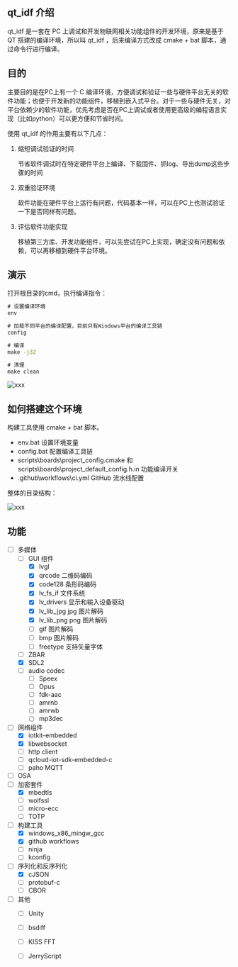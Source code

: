 ## qt_idf 介绍

qt_idf 是一套在 PC 上调试和开发物联网相关功能组件的开发环境，原来是基于 QT 搭建的编译环境，所以叫 qt_idf ，后来编译方式改成 cmake + bat 脚本，通过命令行进行编译。

## 目的

主要目的是在PC上有一个 C 编译环境，方便调试和验证一些与硬件平台无关的软件功能；也便于开发新的功能组件，移植到嵌入式平台。对于一些与硬件无关，对平台依赖少的软件功能，优先考虑是否在PC上调试或者使用更高级的编程语言实现（比如python）可以更方便和节省时间。

使用 qt_idf 的作用主要有以下几点：

1. 缩短调试验证的时间

   节省软件调试时在特定硬件平台上编译、下载固件、抓log、导出dump这些步骤的时间

2. 双重验证环境

   软件功能在硬件平台上运行有问题，代码基本一样，可以在PC上也测试验证一下是否同样有问题。

3. 评估软件功能实现

   移植第三方库、开发功能组件，可以先尝试在PC上实现，确定没有问题和依赖，可以再移植到硬件平台环境。

   

## 演示



打开根目录的cmd，执行编译指令：

```bat
# 设置编译环境
env

# 加载不同平台的编译配置，目前只有Windows平台的编译工具链
config

# 编译
make -j32

# 清理
make clean
```



![xxx](https://raw.githubusercontent.com/hacperme/picx_hosting/master/20210507/xxx.1hxtou77tv1c.gif)



## 如何搭建这个环境

构建工具使用 cmake + bat 脚本。

- env.bat 设置环境变量
- config.bat 配置编译工具链
- scripts\boards\project_config.cmake 和 scripts\boards\project_default_config.h.in 功能编译开关
- .github\workflows\ci.yml GitHub 流水线配置

整体的目录结构：

![xxx](https://cdn.jsdelivr.net/gh/hacperme/picx_hosting@master/20210507/xxx.1kkn8n4kjvuo.png)

## 功能

- [ ] 多媒体
  - [ ] GUI 组件
    - [x] lvgl
    - [x] qrcode 二维码编码
    - [x] code128 条形码编码
    - [x] lv_fs_if 文件系统
    - [x] lv_drivers 显示和输入设备驱动
    - [x] lv_lib_jpg jpg 图片解码
    - [x] lv_lib_png png 图片解码
    - [ ] gif 图片解码
    - [ ] bmp 图片解码
    - [ ] freetype 支持矢量字体
  - [ ] ZBAR
  - [x] SDL2 
  - [ ] audio codec
    - [ ] Speex 
    - [ ] Opus
    - [ ] fdk-aac
    - [ ] amrnb
    - [ ] amrwb
    - [ ] mp3dec
- [ ] 网络组件
  - [x] iotkit-embedded
  - [x] libwebsocket
  - [ ] http client
  - [ ] qcloud-iot-sdk-embedded-c
  - [ ] paho MQTT
- [ ] OSA 
- [ ] 加密套件
  - [x] mbedtls
  - [ ] wolfssl
  - [ ] micro-ecc
  - [ ] TOTP
- [ ] 构建工具
  - [x] windows_x86_mingw_gcc
  - [x] github workflows
  - [ ] ninja
  - [ ] kconfig
- [ ] 序列化和反序列化
  - [x] cJSON
  - [ ] protobuf-c
  - [ ] CBOR
- [ ] 其他
  - [ ] Unity
  - [ ] bsdiff
  - [ ] KISS FFT
  - [ ] JerryScript

